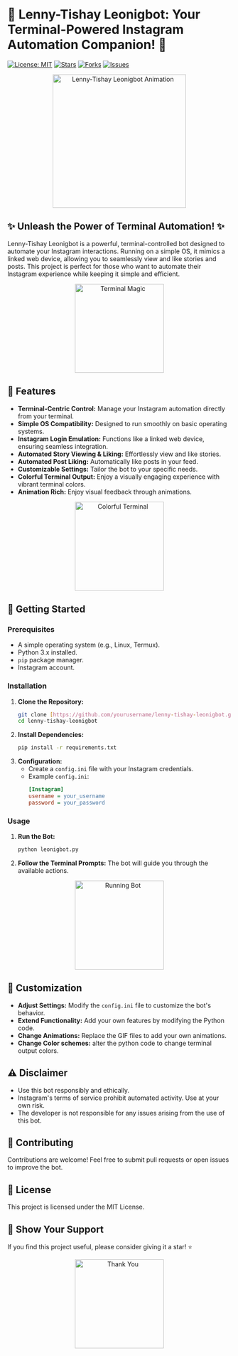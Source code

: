 # 🤖 Lenny-Tishay Leonigbot: Your Terminal-Powered Instagram Automation Companion! 🌟

[![License: MIT](https://img.shields.io/badge/License-MIT-yellow.svg)](https://opensource.org/licenses/MIT)
[![Stars](https://img.shields.io/github/stars/lenny-tishay/lenny-tishay-leonigbot?style=social)](https://github.com/lenny-tishay/lenny-tishay-leonigbot)
[![Forks](https://img.shields.io/github/forks/lenny-tishay/lenny-tishay-leonigbot?style=social)](https://github.com/lenny-tishay/lenny-tishay-leonigbot)
[![Issues](https://img.shields.io/github/issues/lenny-tishay/lenny-tishay-leonigbot)](https://github.com/lenn-tishay/lenny-tishay-leonigbot/issues)

<p align="center">
  <img src="https://media.giphy.com/media/l41YhWSHpD9rE5sKA/giphy.gif" alt="Lenny-Tishay Leonigbot Animation" width="300">
</p>

## ✨ Unleash the Power of Terminal Automation! ✨

Lenny-Tishay Leonigbot is a powerful, terminal-controlled bot designed to automate your Instagram interactions. Running on a simple OS, it mimics a linked web device, allowing you to seamlessly view and like stories and posts. This project is perfect for those who want to automate their Instagram experience while keeping it simple and efficient.

<p align="center">
  <img src="https://media.giphy.com/media/3o7aCRloybJlX4yEhI/giphy.gif" alt="Terminal Magic" width="200">
</p>

## 🌈 Features

* **Terminal-Centric Control:** Manage your Instagram automation directly from your terminal.
* **Simple OS Compatibility:** Designed to run smoothly on basic operating systems.
* **Instagram Login Emulation:** Functions like a linked web device, ensuring seamless integration.
* **Automated Story Viewing & Liking:** Effortlessly view and like stories.
* **Automated Post Liking:** Automatically like posts in your feed.
* **Customizable Settings:** Tailor the bot to your specific needs.
* **Colorful Terminal Output:** Enjoy a visually engaging experience with vibrant terminal colors.
* **Animation Rich:** Enjoy visual feedback through animations.

<p align="center">
  <img src="https://media.giphy.com/media/3o7aDczpCChShEG27K/giphy.gif" alt="Colorful Terminal" width="200">
</p>

## 🚀 Getting Started

### Prerequisites

* A simple operating system (e.g., Linux, Termux).
* Python 3.x installed.
* `pip` package manager.
* Instagram account.

### Installation

1.  **Clone the Repository:**
    ```bash
    git clone [https://github.com/yourusername/lenny-tishay-leonigbot.git](https://www.google.com/search?q=https://github.com/yourusername/lenny-tishay-leonigbot.git)
    cd lenny-tishay-leonigbot
    ```
2.  **Install Dependencies:**
    ```bash
    pip install -r requirements.txt
    ```
3.  **Configuration:**
    * Create a `config.ini` file with your Instagram credentials.
    * Example `config.ini`:
        ```ini
        [Instagram]
        username = your_username
        password = your_password
        ```

### Usage

1.  **Run the Bot:**
    ```bash
    python leonigbot.py
    ```
2.  **Follow the Terminal Prompts:** The bot will guide you through the available actions.

<p align="center">
  <img src="https://media.giphy.com/media/l0HlQQVjXqB427B4A/giphy.gif" alt="Running Bot" width="200">
</p>

## 🎨 Customization

* **Adjust Settings:** Modify the `config.ini` file to customize the bot's behavior.
* **Extend Functionality:** Add your own features by modifying the Python code.
* **Change Animations:** Replace the GIF files to add your own animations.
* **Change Color schemes:** alter the python code to change terminal output colors.

## ⚠️ Disclaimer

* Use this bot responsibly and ethically.
* Instagram's terms of service prohibit automated activity. Use at your own risk.
* The developer is not responsible for any issues arising from the use of this bot.

## 🤝 Contributing

Contributions are welcome! Feel free to submit pull requests or open issues to improve the bot.

## 📜 License

This project is licensed under the MIT License.

## 🌟 Show Your Support

If you find this project useful, please consider giving it a star! ⭐

<p align="center">
  <img src="https://media.giphy.com/media/3o7aCWJdYyuyhPVcIw/giphy.gif" alt="Thank You" width="200">
</p>
